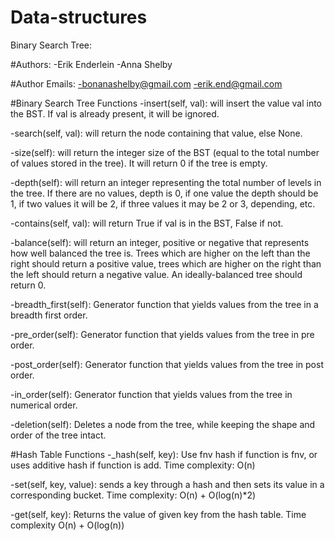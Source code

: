 # Data-structures
Binary Search Tree: 

#Authors:
-Erik Enderlein
-Anna Shelby 

#Author Emails:
-bonanashelby@gmail.com
-erik.end@gmail.com

#Binary Search Tree Functions
-insert(self, val): will insert the value val into the BST. If val is already present, it will be ignored.

-search(self, val): will return the node containing that value, else None.

-size(self): will return the integer size of the BST (equal to the total number of values stored in the tree). It will return 0 if the tree is empty.

-depth(self): will return an integer representing the total number of levels in the tree. If there are no values, depth is 0, if one value the depth should be 1, if two values it will be 2, if three values it may be 2 or 3, depending, etc.

-contains(self, val): will return True if val is in the BST, False if not.

-balance(self): will return an integer, positive or negative that represents how well balanced the tree is. Trees which are higher on the left than the right should return a positive value, trees which are higher on the right than the left should return a negative value. An ideally-balanced tree should return 0.

-breadth_first(self): Generator function that yields values from the tree in a breadth first order.

-pre_order(self): Generator function that yields values from the tree in pre order.

-post_order(self): Generator function that yields values from the tree in post order.

-in_order(self): Generator function that yields values from the tree in numerical order.

-deletion(self): Deletes a node from the tree, while keeping the shape and order of the tree intact.

#Hash Table Functions
-_hash(self, key): Use fnv hash if function is fnv, or uses additive hash if function is add.
Time complexity: O(n)

-set(self, key, value): sends a key through a hash and then sets its value in a corresponding bucket.
Time complexity: O(n) + O(log(n)*2)

-get(self, key): Returns the value of given key from the hash table.
Time complexity O(n) + O(log(n))
